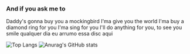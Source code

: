 ### And if you ask me to
Daddy's gonna buy you a mockingbird
I'ma give you the world
I'ma buy a diamond ring for you
I'ma sing for you
I'll do anything for you, to see you smile
qualquer dia eu arrumo essa disc aqui 


![Top Langs](https://github-readme-stats.vercel.app/api/top-langs/?username=CaioXGomes&theme=synthwave&langs_count=10&custom_title=Linguagensㅤmaisㅤutilizadas)
![Anurag's GitHub stats](https://github-readme-stats.vercel.app/api?username=caioxgomes&show_icons=true&theme=synthwave&custom_title=StatusㅤdeㅤCaioXGomes)
